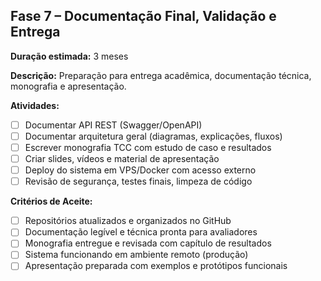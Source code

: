 ## Fase 7 – Documentação Final, Validação e Entrega

**Duração estimada:** 3 meses

**Descrição:** Preparação para entrega acadêmica, documentação técnica, monografia e apresentação.

**Atividades:**

- [ ] Documentar API REST (Swagger/OpenAPI)
- [ ] Documentar arquitetura geral (diagramas, explicações, fluxos)
- [ ] Escrever monografia TCC com estudo de caso e resultados
- [ ] Criar slides, vídeos e material de apresentação
- [ ] Deploy do sistema em VPS/Docker com acesso externo
- [ ] Revisão de segurança, testes finais, limpeza de código

**Critérios de Aceite:**

- [ ] Repositórios atualizados e organizados no GitHub
- [ ] Documentação legível e técnica pronta para avaliadores
- [ ] Monografia entregue e revisada com capítulo de resultados
- [ ] Sistema funcionando em ambiente remoto (produção)
- [ ] Apresentação preparada com exemplos e protótipos funcionais
